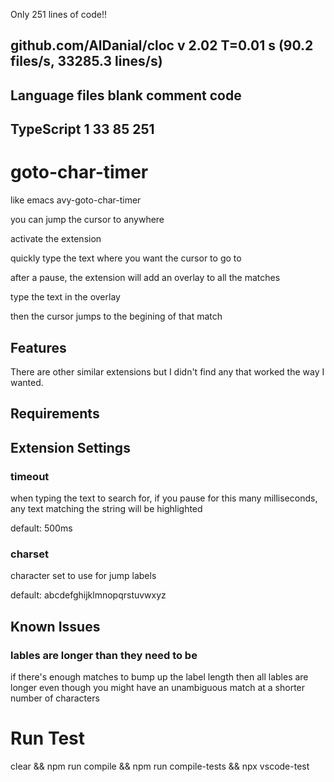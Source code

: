 Only 251 lines of code!!

github.com/AlDanial/cloc v 2.02  T=0.01 s (90.2 files/s, 33285.3 lines/s)
-------------------------------------------------------------------------------
Language                     files          blank        comment           code
-------------------------------------------------------------------------------
TypeScript                       1             33             85            251
-------------------------------------------------------------------------------

# goto-char-timer

like emacs avy-goto-char-timer

you can jump the cursor to anywhere

activate the extension

quickly type the text where you want the cursor to go to

after a pause, the extension will add an overlay to all the matches

type the text in the overlay

then the cursor jumps to the begining of that match

## Features

There are other similar extensions but I didn't find any that worked the way I wanted.

## Requirements

## Extension Settings

### timeout
when typing the text to search for, if you pause for this many milliseconds, any text matching the string will be highlighted

default: 500ms

### charset
character set to use for jump labels

default: abcdefghijklmnopqrstuvwxyz

## Known Issues

### lables are longer than they need to be
if there's enough matches to bump up the label length then all lables are longer even though you might have an unambiguous match at a shorter number of characters

# Run Test
clear && npm run compile && npm run compile-tests && npx vscode-test

